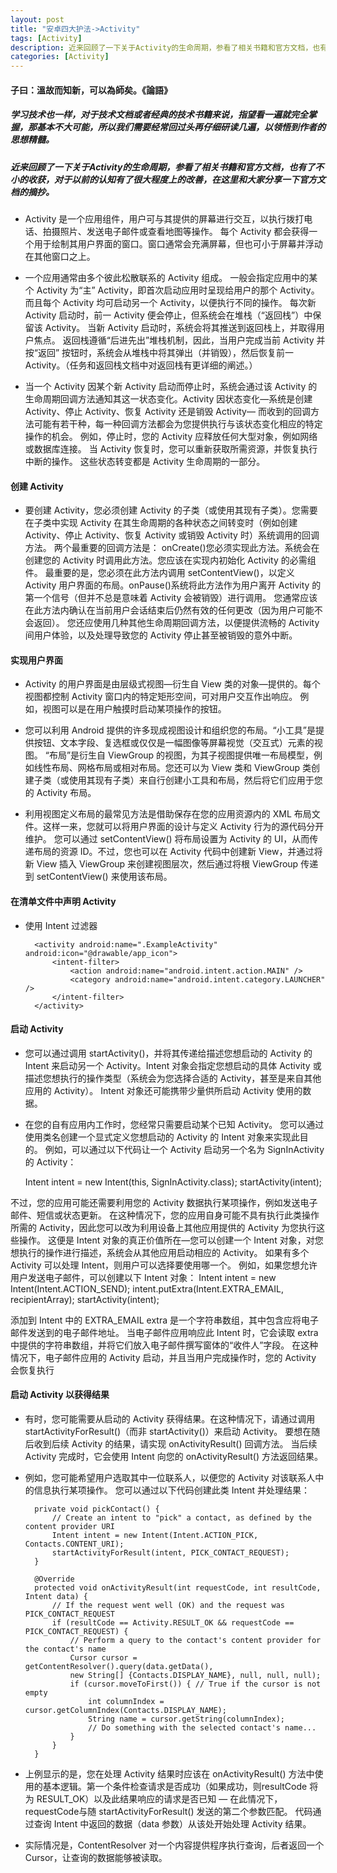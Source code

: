 ```yaml
---
layout: post
title: "安卓四大护法->Activity"
tags: [Activity]
description: 近来回顾了一下关于Activity的生命周期，参看了相关书籍和官方文档，也有了不小的收获. 
categories: [Activity]
---
```


#### 子曰：溫故而知新，可以為師矣。《論語》
##### 学习技术也一样，对于技术文档或者经典的技术书籍来说，指望看一遍就完全掌握，那基本不大可能，所以我们需要经常回过头再仔细研读几遍，以领悟到作者的思想精髓。

##### 近来回顾了一下关于Activity的生命周期，参看了相关书籍和官方文档，也有了不小的收获，对于以前的认知有了很大程度上的改善，在这里和大家分享一下官方文档的摘抄。

* Activity 是一个应用组件，用户可与其提供的屏幕进行交互，以执行拨打电话、拍摄照片、发送电子邮件或查看地图等操作。 每个 Activity 都会获得一个用于绘制其用户界面的窗口。窗口通常会充满屏幕，但也可小于屏幕并浮动在其他窗口之上。 

* 一个应用通常由多个彼此松散联系的 Activity 组成。 一般会指定应用中的某个 Activity 为“主” Activity，即首次启动应用时呈现给用户的那个 Activity。 而且每个 Activity 均可启动另一个 Activity，以便执行不同的操作。 每次新 Activity 启动时，前一 Activity 便会停止，但系统会在堆栈（“返回栈”）中保留该 Activity。 当新 Activity 启动时，系统会将其推送到返回栈上，并取得用户焦点。 返回栈遵循“后进先出”堆栈机制，因此，当用户完成当前 Activity 并按“返回”  按钮时，系统会从堆栈中将其弹出（并销毁），然后恢复前一 Activity。（任务和返回栈文档中对返回栈有更详细的阐述。） 

* 当一个 Activity 因某个新 Activity 启动而停止时，系统会通过该 Activity 的生命周期回调方法通知其这一状态变化。Activity 因状态变化—系统是创建 Activity、停止 Activity、恢复 Activity 还是销毁 Activity— 而收到的回调方法可能有若干种，每一种回调方法都会为您提供执行与该状态变化相应的特定操作的机会。 例如，停止时，您的 Activity 应释放任何大型对象，例如网络或数据库连接。 当 Activity 恢复时，您可以重新获取所需资源，并恢复执行中断的操作。 这些状态转变都是 Activity 生命周期的一部分。 

#### 创建 Activity
* 要创建 Activity，您必须创建 Activity 的子类（或使用其现有子类）。您需要在子类中实现 Activity 在其生命周期的各种状态之间转变时（例如创建 Activity、停止 Activity、恢复 Activity 或销毁 Activity 时）系统调用的回调方法。 两个最重要的回调方法是： 
onCreate()您必须实现此方法。系统会在创建您的 Activity 时调用此方法。您应该在实现内初始化 Activity 的必需组件。 最重要的是，您必须在此方法内调用 setContentView()，以定义 Activity 用户界面的布局。onPause()系统将此方法作为用户离开 Activity 的第一个信号（但并不总是意味着 Activity 会被销毁）进行调用。 您通常应该在此方法内确认在当前用户会话结束后仍然有效的任何更改（因为用户可能不会返回）。 
您还应使用几种其他生命周期回调方法，以便提供流畅的 Activity 间用户体验，以及处理导致您的 Activity 停止甚至被销毁的意外中断。

#### 实现用户界面

* Activity 的用户界面是由层级式视图—衍生自 View 类的对象—提供的。每个视图都控制 Activity 窗口内的特定矩形空间，可对用户交互作出响应。 例如，视图可以是在用户触摸时启动某项操作的按钮。 

* 您可以利用 Android 提供的许多现成视图设计和组织您的布局。“小工具”是提供按钮、文本字段、复选框或仅仅是一幅图像等屏幕视觉（交互式）元素的视图。 “布局”是衍生自 ViewGroup 的视图，为其子视图提供唯一布局模型，例如线性布局、网格布局或相对布局。您还可以为 View 类和 ViewGroup 类创建子类（或使用其现有子类）来自行创建小工具和布局，然后将它们应用于您的 Activity 布局。

* 利用视图定义布局的最常见方法是借助保存在您的应用资源内的 XML 布局文件。这样一来，您就可以将用户界面的设计与定义 Activity 行为的源代码分开维护。 您可以通过 setContentView() 将布局设置为 Activity 的 UI，从而传递布局的资源 ID。不过，您也可以在 Activity 代码中创建新 View，并通过将新 View 插入 ViewGroup 来创建视图层次，然后通过将根 ViewGroup 传递到 setContentView() 来使用该布局。
#### 在清单文件中声明 Activity
* 使用 Intent 过滤器


		<activity android:name=".ExampleActivity" android:icon="@drawable/app_icon">
		    <intent-filter>
		        <action android:name="android.intent.action.MAIN" />
		        <category android:name="android.intent.category.LAUNCHER" />
		    </intent-filter>
		</activity>

#### 启动 Activity
* 您可以通过调用 startActivity()，并将其传递给描述您想启动的 Activity 的 Intent 来启动另一个 Activity。Intent 对象会指定您想启动的具体 Activity 或描述您想执行的操作类型（系统会为您选择合适的 Activity，甚至是来自其他应用的 Activity）。 Intent 对象还可能携带少量供所启动 Activity 使用的数据。 

* 在您的自有应用内工作时，您经常只需要启动某个已知 Activity。 您可以通过使用类名创建一个显式定义您想启动的 Activity 的 Intent 对象来实现此目的。 例如，可以通过以下代码让一个 Activity 启动另一个名为 SignInActivity 的 Activity：

	Intent intent = new Intent(this, SignInActivity.class);
	startActivity(intent);

不过，您的应用可能还需要利用您的 Activity 数据执行某项操作，例如发送电子邮件、短信或状态更新。 在这种情况下，您的应用自身可能不具有执行此类操作所需的 Activity，因此您可以改为利用设备上其他应用提供的 Activity 为您执行这些操作。 这便是 Intent 对象的真正价值所在—您可以创建一个 Intent 对象，对您想执行的操作进行描述，系统会从其他应用启动相应的 Activity。 如果有多个 Activity 可以处理 Intent，则用户可以选择要使用哪一个。 例如，如果您想允许用户发送电子邮件，可以创建以下 Intent 对象： 
Intent intent = new Intent(Intent.ACTION_SEND);
intent.putExtra(Intent.EXTRA_EMAIL, recipientArray);
startActivity(intent);

添加到 Intent 中的 EXTRA_EMAIL extra 是一个字符串数组，其中包含应将电子邮件发送到的电子邮件地址。 当电子邮件应用响应此 Intent 时，它会读取 extra 中提供的字符串数组，并将它们放入电子邮件撰写窗体的“收件人”字段。 在这种情况下，电子邮件应用的 Activity 启动，并且当用户完成操作时，您的 Activity 会恢复执行

#### 启动 Activity 以获得结果
* 有时，您可能需要从启动的 Activity 获得结果。在这种情况下，请通过调用 startActivityForResult()（而非 startActivity()）来启动 Activity。 要想在随后收到后续 Activity 的结果，请实现 onActivityResult() 回调方法。 当后续 Activity 完成时，它会使用 Intent 向您的 onActivityResult() 方法返回结果。

* 例如，您可能希望用户选取其中一位联系人，以便您的 Activity 对该联系人中的信息执行某项操作。 您可以通过以下代码创建此类 Intent 并处理结果： 

		
		private void pickContact() {
		    // Create an intent to "pick" a contact, as defined by the content provider URI
		    Intent intent = new Intent(Intent.ACTION_PICK, Contacts.CONTENT_URI);
		    startActivityForResult(intent, PICK_CONTACT_REQUEST);
		}
		
		@Override
		protected void onActivityResult(int requestCode, int resultCode, Intent data) {
		    // If the request went well (OK) and the request was PICK_CONTACT_REQUEST
		    if (resultCode == Activity.RESULT_OK && requestCode == PICK_CONTACT_REQUEST) {
		        // Perform a query to the contact's content provider for the contact's name
		        Cursor cursor = getContentResolver().query(data.getData(),
		        new String[] {Contacts.DISPLAY_NAME}, null, null, null);
		        if (cursor.moveToFirst()) { // True if the cursor is not empty
		            int columnIndex = cursor.getColumnIndex(Contacts.DISPLAY_NAME);
		            String name = cursor.getString(columnIndex);
		            // Do something with the selected contact's name...
		        }
		    }
		}

* 上例显示的是，您在处理 Activity 结果时应该在 onActivityResult() 方法中使用的基本逻辑。第一个条件检查请求是否成功（如果成功，则resultCode 将为 RESULT_OK）以及此结果响应的请求是否已知 — 在此情况下，requestCode与随 startActivityForResult() 发送的第二个参数匹配。 代码通过查询 Intent 中返回的数据（data 参数）从该处开始处理 Activity 结果。 

* 实际情况是，ContentResolver 对一个内容提供程序执行查询，后者返回一个 Cursor，让查询的数据能够被读取。

